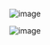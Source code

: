 ![image](https://github.com/gryrryfh/web-programming/assets/50912987/cafa3934-0f6c-4617-8aeb-312242276831)

![image](https://github.com/gryrryfh/web-programming/assets/50912987/723f9094-ee85-4105-b6e1-45d08c7930d2)
